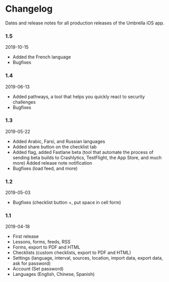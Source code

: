 # Changelog
Dates and release notes for all production releases of the Umbrella iOS app.

### 1.5
2019-10-15
- Added the French language
- Bugfixes

### 1.4
2019-06-13
- Added pathways, a tool that helps you quickly react to security challenges
- Bugfixes

### 1.3
2019-05-22
- Added Arabic, Farsi, and Russian languages
- Added share button on the checklist tab
- Added flag, added Fastlane beta (tool that automate the process of sending beta builds to Crashlytics, TestFlight, the App Store, and much more) Added release note notification
- Bugfixes (load feed, and more) 

### 1.2
2019-05-03
- Bugfixes (checklist button +, put space in cell form)

### 1.1
2019-04-18
- First release
- Lessons, forms, feeds, RSS
- Forms, export to PDF and HTML
- Checklists (custom checklists, export to PDF and HTML)
- Settings (language, interval, sources, location, import data, export data, ask for password)
- Account (Set password) 
- Languages (English, Chinese, Spanish)

